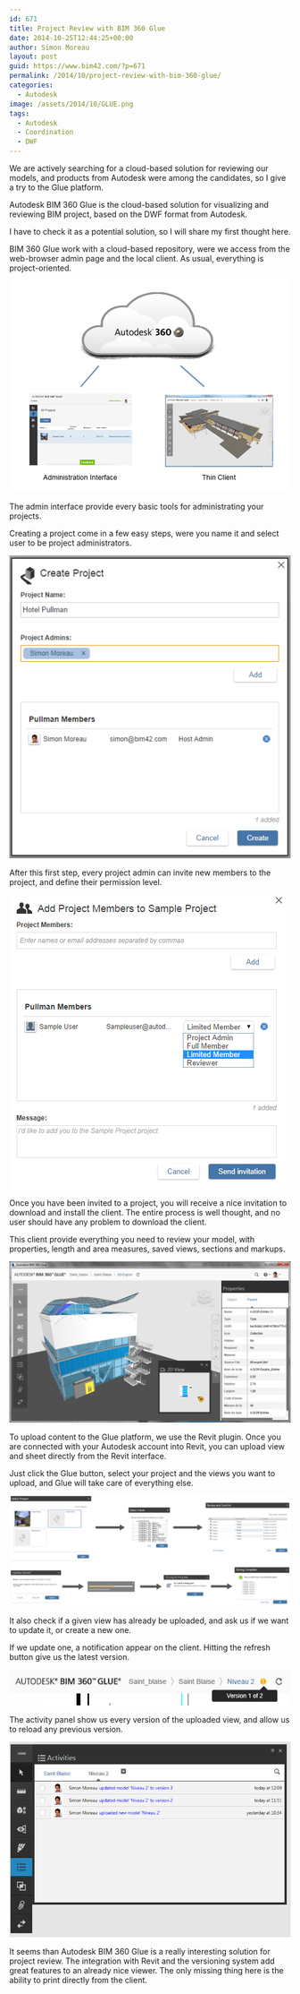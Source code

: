```yaml
---
id: 671
title: Project Review with BIM 360 Glue
date: 2014-10-25T12:44:25+00:00
author: Simon Moreau
layout: post
guid: https://www.bim42.com/?p=671
permalink: /2014/10/project-review-with-bim-360-glue/
categories:
  - Autodesk
image: /assets/2014/10/GLUE.png
tags:
  - Autodesk
  - Coordination
  - DWF
---
```

We are actively searching for a cloud-based solution for reviewing our models, and products from Autodesk were among the candidates, so I give a try to the Glue platform.

Autodesk BIM 360 Glue is the cloud-based solution for visualizing and reviewing BIM project, based on the DWF format from Autodesk.

I have to check it as a potential solution, so I will share my first thought here.

BIM 360 Glue work with a cloud-based repository, were we access from the web-browser admin page and the local client. As usual, everything is project-oriented.

![GLUE](/assets/2014/10/GLUE.png)

The admin interface provide every basic tools for administrating your projects.

Creating a project come in a few easy steps, were you name it and select user to be project administrators.

![ScreenClip2](/assets/2014/10/ScreenClip2.png)

After this first step, every project admin can invite new members to the project, and define their permission level.

![ScreenClip-23](/assets/2014/10/ScreenClip-23.png)

Once you have been invited to a project, you will receive a nice invitation to download and install the client. The entire process is well thought, and no user should have any problem to download the client.

This client provide everything you need to review your model, with properties, length and area measures, saved views, sections and markups.

![ScreenClip-32](/assets/2014/10/ScreenClip-32.png)

To upload content to the Glue platform, we use the Revit plugin. Once you are connected with your Autodesk account into Revit, you can upload view and sheet directly from the Revit interface.

Just click the Glue button, select your project and the views you want to upload, and Glue will take care of everything else.

![01_Process](/assets/2014/10/01_Process.png)

It also check if a given view has already be uploaded, and ask us if we want to update it, or create a new one.

If we update one, a notification appear on the client. Hitting the refresh button give us the latest version.

![ScreenClip-24](/assets/2014/10/ScreenClip-24.png)

The activity panel show us every version of the uploaded view, and allow us to reload any previous version.

![ScreenClip-41](/assets/2014/10/ScreenClip-41.png)

It seems than Autodesk BIM 360 Glue is a really interesting solution for project review. The integration with Revit and the versioning system add great features to an already nice viewer. The only missing thing here is the ability to print directly from the client.